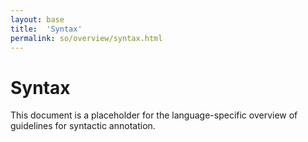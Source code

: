 ```yaml
---
layout: base
title:  'Syntax'
permalink: so/overview/syntax.html
---
```


# Syntax

This document is a placeholder for the language-specific overview of
guidelines for syntactic annotation.
